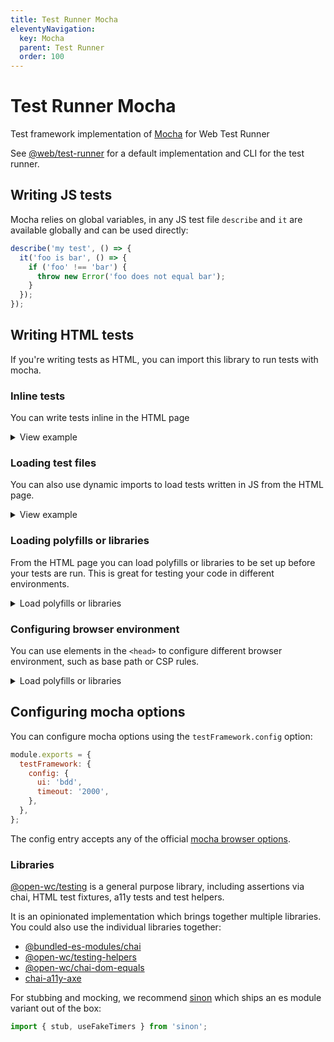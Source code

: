 ```yaml
---
title: Test Runner Mocha
eleventyNavigation:
  key: Mocha
  parent: Test Runner
  order: 100
---
```


# Test Runner Mocha

Test framework implementation of [Mocha](https://mochajs.org/) for Web Test Runner

See [@web/test-runner](https://github.com/modernweb-dev/web/tree/master/packages/test-runner) for a default implementation and CLI for the test runner.

## Writing JS tests

Mocha relies on global variables, in any JS test file `describe` and `it` are available globally and can be used directly:

```js
describe('my test', () => {
  it('foo is bar', () => {
    if ('foo' !== 'bar') {
      throw new Error('foo does not equal bar');
    }
  });
});
```

## Writing HTML tests

If you're writing tests as HTML, you can import this library to run tests with mocha.

### Inline tests

You can write tests inline in the HTML page

<details>
<summary>View example</summary>

```html
<html>
  <body>
    <script type="module">
      import { mocha, sessionFinished, sessionFailed } from '@web/test-runner-mocha';

      try {
        // setup mocha
        mocha.setup({ ui: 'bdd' });

        // write your actual tests
        describe('HTML tests', () => {
          it('works', () => {
            expect('foo').to.equal('foo');
          });
        });

        // run the tests, and notify the test runner after finishing
        mocha.run(() => {
          sessionFinished();
        });
      } catch (error) {
        console.error(error);
        // notify the test runner about errors
        sessionFailed(error);
      }
    </script>
  </body>
</html>
```

</details>

### Loading test files

You can also use dynamic imports to load tests written in JS from the HTML page.

<details>
<summary>View example</summary>

```html
<html>
  <body>
    <script type="module">
      import { mocha, sessionFinished } from '@web/test-runner-mocha';

      async function run() {
        try {
          // setup mocha
          mocha.setup({ ui: 'bdd' });

          // import your tests
          await import('./my-test.js');

          // run the tests, and notify the test runner after finishing
          mocha.run(() => {
            sessionFinished();
          });
        } catch (error) {
          console.error(error);
          // notify the test runner about errors
          sessionFailed(error);
        }
      }

      run();
    </script>
  </body>
</html>
```

</details>

### Loading polyfills or libraries

From the HTML page you can load polyfills or libraries to be set up before your tests are run. This is great for testing your code in different environments.

<details>
<summary>Load polyfills or libraries</summary>

```html
<html>
  <body>
    <script src="./some-polyfill.js"></script>

    <script type="module">
      import { mocha, sessionFinished } from '@web/test-runner-mocha';

      // see examples above
    </script>
  </body>
</html>
```

</details>

### Configuring browser environment

You can use elements in the `<head>` to configure different browser environment, such as base path or CSP rules.

<details>
<summary>Load polyfills or libraries</summary>

```html
<html>
  <head>
    <meta
      http-equiv="Content-Security-Policy"
      content="default-src 'self'; img-src https://*; child-src 'none';"
    />
  </head>
  <body>
    <script type="module">
      import { mocha, sessionFinished } from '@web/test-runner-mocha';

      // see examples above
    </script>
  </body>
</html>
```

</details>

## Configuring mocha options

You can configure mocha options using the `testFramework.config` option:

```js
module.exports = {
  testFramework: {
    config: {
      ui: 'bdd',
      timeout: '2000',
    },
  },
};
```

The config entry accepts any of the official [mocha browser options](https://mochajs.org/#browser-configuration).

### Libraries

[@open-wc/testing](https://open-wc.org/testing/testing.html) is a general purpose library, including assertions via chai, HTML test fixtures, a11y tests and test helpers.

It is an opinionated implementation which brings together multiple libraries. You could also use the individual libraries together:

- [@bundled-es-modules/chai](https://www.npmjs.com/package/@bundled-es-modules/chai)
- [@open-wc/testing-helpers](https://www.npmjs.com/package/@open-wc/testing-helpers)
- [@open-wc/chai-dom-equals](https://www.npmjs.com/package/@open-wc/chai-dom-equals)
- [chai-a11y-axe](https://www.npmjs.com/package/chai-a11y-axe)

For stubbing and mocking, we recommend [sinon](https://www.npmjs.com/package/sinon) which ships an es module variant out of the box:

```js
import { stub, useFakeTimers } from 'sinon';
```
